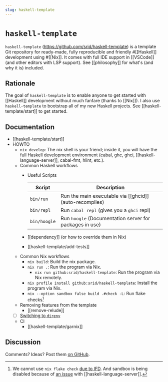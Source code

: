 ```yaml
---
slug: haskell-template
---
```


# `haskell-template`

`haskell-template` (<https://github.com/srid/haskell-template>) is a template Git repository for ready-made, fully reproducible and friendly #[[Haskell]] development using #[[Nix]]. It comes with full IDE support in [[VSCode]] (and other editors with LSP support). See [[philosophy]] for what's (and why it is) included.

## Rationale

The goal of `haskell-template` is to enable anyone to get started with [[Haskell]] development without much fanfare (thanks to [[Nix]]). I also use `haskell-template` to bootstrap all of my new Haskell projects. See [[haskell-template/start]] to get started.

## Documentation

- [[haskell-template/start]]
- HOWTO
  - `nix develop`: The nix shell is your friend; inside it, you will have the full Haskell development environment (cabal, ghc, ghci, [[haskell-language-server]], cabal-fmt, hlint, etc.).
  - Common Haskell workflows
    - Useful Scripts

      | Script       | Description                                             |
      | ------------ | ------------------------------------------------------- |
      | `bin/run`    | Run the main executable via [[ghcid]] (auto-recompiles) |
      | `bin/repl`   | Run `cabal repl` (gives you a `ghci` repl)              |
      | `bin/hoogle` | Run `hoogle` (Documentation server for packages in use) |

    - [[dependency]] (or how to override them in Nix)
    - [[haskell-template/add-tests]]
  - Common Nix workflows
    - `nix build`: Build the nix package.
    - `nix run .`: Run the program via Nix.
      - `nix run github:srid/haskell-template`: Run the program via Nix remotely.
    - `nix profile install github:srid/haskell-template`: Install the program via Nix.
    - `nix --option sandbox false build .#check -L`: Run flake checks[^ifd]
  - Removing features from the template
    - [[remove-relude]]
  - [ ] [Switching to `direnv`](https://github.com/srid/haskell-template/issues/3)
  - CI
    - [[haskell-template/garnix]]

[^ifd]: We cannot use `nix flake check` [due to IFD](https://nixos.wiki/wiki/Haskell#IFD_and_Haskell). And sandbox is being disabled because of [an issue](https://github.com/srid/haskell-flake/issues/21) with [[haskell-language-server]].

## Discussion

Comments? Ideas? Post them [on GitHub](https://github.com/srid/haskell-template/discussions).